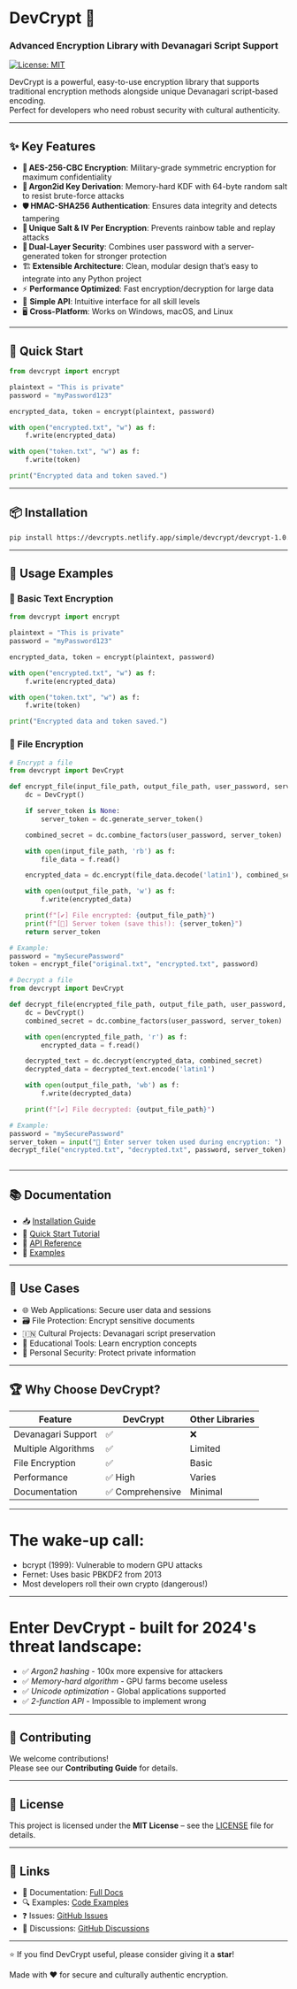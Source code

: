 # DevCrypt 🔐  
### Advanced Encryption Library with Devanagari Script Support

[![License: MIT](https://img.shields.io/badge/License-MIT-yellow.svg)](./LICENSE)

DevCrypt is a powerful, easy-to-use encryption library that supports traditional encryption methods alongside unique Devanagari script-based encoding.  
Perfect for developers who need robust security with cultural authenticity.

---

## ✨ Key Features

- 🔐 **AES-256-CBC Encryption**: Military-grade symmetric encryption for maximum confidentiality  
- 🧠 **Argon2id Key Derivation**: Memory-hard KDF with 64-byte random salt to resist brute-force attacks  
- 🛡️ **HMAC-SHA256 Authentication**: Ensures data integrity and detects tampering  
- 🔁 **Unique Salt & IV Per Encryption**: Prevents rainbow table and replay attacks  
- 🧩 **Dual-Layer Security**: Combines user password with a server-generated token for stronger protection  
- 🏗️ **Extensible Architecture**: Clean, modular design that’s easy to integrate into any Python project  
- ⚡ **Performance Optimized**: Fast encryption/decryption for large data  
- 🧩 **Simple API**: Intuitive interface for all skill levels  
- 🖥️ **Cross-Platform**: Works on Windows, macOS, and Linux  

---

## 🚀 Quick Start

```python
from devcrypt import encrypt

plaintext = "This is private"
password = "myPassword123"

encrypted_data, token = encrypt(plaintext, password)

with open("encrypted.txt", "w") as f:
    f.write(encrypted_data)

with open("token.txt", "w") as f:
    f.write(token)

print("Encrypted data and token saved.")

```

---

## 📦 Installation

```bash
pip install https://devcrypts.netlify.app/simple/devcrypt/devcrypt-1.0.0-py3-none-any.whl
```

---

## 🔧 Usage Examples

### 🔐 Basic Text Encryption

```python
from devcrypt import encrypt

plaintext = "This is private"
password = "myPassword123"

encrypted_data, token = encrypt(plaintext, password)

with open("encrypted.txt", "w") as f:
    f.write(encrypted_data)

with open("token.txt", "w") as f:
    f.write(token)

print("Encrypted data and token saved.")

```

### 📁 File Encryption

```python
# Encrypt a file
from devcrypt import DevCrypt

def encrypt_file(input_file_path, output_file_path, user_password, server_token=None):
    dc = DevCrypt()

    if server_token is None:
        server_token = dc.generate_server_token()

    combined_secret = dc.combine_factors(user_password, server_token)

    with open(input_file_path, 'rb') as f:
        file_data = f.read()

    encrypted_data = dc.encrypt(file_data.decode('latin1'), combined_secret)

    with open(output_file_path, 'w') as f:
        f.write(encrypted_data)

    print(f"[✔] File encrypted: {output_file_path}")
    print(f"[🔐] Server token (save this!): {server_token}")
    return server_token

# Example:
password = "mySecurePassword"
token = encrypt_file("original.txt", "encrypted.txt", password)

# Decrypt a file
from devcrypt import DevCrypt

def decrypt_file(encrypted_file_path, output_file_path, user_password, server_token):
    dc = DevCrypt()
    combined_secret = dc.combine_factors(user_password, server_token)

    with open(encrypted_file_path, 'r') as f:
        encrypted_data = f.read()

    decrypted_text = dc.decrypt(encrypted_data, combined_secret)
    decrypted_data = decrypted_text.encode('latin1')

    with open(output_file_path, 'wb') as f:
        f.write(decrypted_data)

    print(f"[✔] File decrypted: {output_file_path}")

# Example:
password = "mySecurePassword"
server_token = input("🔐 Enter server token used during encryption: ")
decrypt_file("encrypted.txt", "decrypted.txt", password, server_token)
```
```python
```

---

## 📚 Documentation

- 📥 [Installation Guide](#)
- 🚀 [Quick Start Tutorial](#)
- 🧠 [API Reference](#)
- 🧪 [Examples](#)

---

## 🎯 Use Cases

- 🌐 Web Applications: Secure user data and sessions  
- 🗃️ File Protection: Encrypt sensitive documents  
- 🇮🇳 Cultural Projects: Devanagari script preservation  
- 📖 Educational Tools: Learn encryption concepts  
- 🔐 Personal Security: Protect private information  

---

## 🏆 Why Choose DevCrypt?

| Feature              | DevCrypt | Other Libraries |
|----------------------|----------|-----------------|
| Devanagari Support   | ✅       | ❌             |
| Multiple Algorithms  | ✅       | Limited         |
| File Encryption      | ✅       | Basic           |
| Performance          | ✅ High  | Varies          |
| Documentation        | ✅ Comprehensive | Minimal |

---
# The wake-up call:
- bcrypt (1999): Vulnerable to modern GPU attacks
- Fernet: Uses basic PBKDF2 from 2013
- Most developers roll their own crypto (dangerous!)

---
# Enter DevCrypt - built for 2024's threat landscape:

- ✅ *Argon2 hashing* - 100x more expensive for attackers
- ✅ *Memory-hard algorithm* - GPU farms become useless
- ✅ *Unicode optimization* - Global applications supported
- ✅ *2-function API* - Impossible to implement wrong

---
## 🤝 Contributing

We welcome contributions!  
Please see our **Contributing Guide** for details.

---

## 📄 License

This project is licensed under the **MIT License** – see the [LICENSE](LICENSE) file for details.

---

## 🔗 Links

- 📖 Documentation: [Full Docs](#)
- 🔍 Examples: [Code Examples](#)
- ❓ Issues: [GitHub Issues](#)
- 💬 Discussions: [GitHub Discussions](#)

---

⭐ If you find DevCrypt useful, please consider giving it a **star**!

Made with ❤️ for secure and culturally authentic encryption.